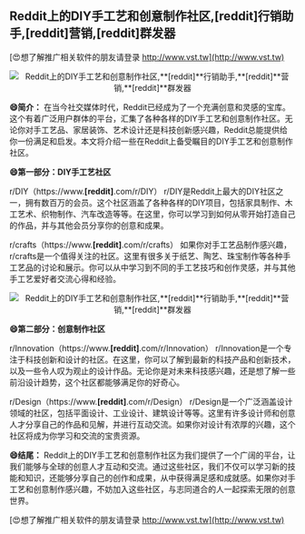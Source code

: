 ## **Reddit上的DIY手工艺和创意制作社区,**[reddit]**行销助手,**[reddit]**营销,**[reddit]**群发器**

[😍想了解推广相关软件的朋友请登录 http://www.vst.tw](http://www.vst.tw)

 <center><img src="https://vst.tw/MP4/tuiguang/png/3.png" alt="Reddit上的DIY手工艺和创意制作社区,**[reddit]**行销助手,**[reddit]**营销,**[reddit]**群发器"></center>

**😄简介：**
在当今社交媒体时代，Reddit已经成为了一个充满创意和灵感的宝库。这个有着广泛用户群体的平台，汇集了各种各样的DIY手工艺和创意制作社区。无论你对手工艺品、家居装饰、艺术设计还是科技创新感兴趣，Reddit总能提供给你一份满足和启发。本文将介绍一些在Reddit上备受瞩目的DIY手工艺和创意制作社区。

**😄第一部分：DIY手工艺社区**

r/DIY（https://www.**[reddit]**.com/r/DIY）
r/DIY是Reddit上最大的DIY社区之一，拥有数百万的会员。这个社区涵盖了各种各样的DIY项目，包括家具制作、木工艺术、织物制作、汽车改造等等。在这里，你可以学习到如何从零开始打造自己的作品，并与其他会员分享你的创意和成果。

r/crafts（https://www.**[reddit]**.com/r/crafts）
如果你对手工艺品制作感兴趣，r/crafts是一个值得关注的社区。这里有很多关于纸艺、陶艺、珠宝制作等各种手工艺品的讨论和展示。你可以从中学习到不同的手工艺技巧和创作灵感，并与其他手工艺爱好者交流心得和经验。

 <center><img src="https://vst.tw/MP4/tuiguang/png/4.png" alt="Reddit上的DIY手工艺和创意制作社区,**[reddit]**行销助手,**[reddit]**营销,**[reddit]**群发器"></center>

**😄第二部分：创意制作社区**

r/Innovation（https://www.**[reddit]**.com/r/Innovation）
r/Innovation是一个专注于科技创新和设计的社区。在这里，你可以了解到最新的科技产品和创新技术，以及一些令人叹为观止的设计作品。无论你是对未来科技感兴趣，还是想了解一些前沿设计趋势，这个社区都能够满足你的好奇心。

r/Design（https://www.**[reddit]**.com/r/Design）
r/Design是一个广泛涵盖设计领域的社区，包括平面设计、工业设计、建筑设计等等。这里有许多设计师和创意人才分享自己的作品和见解，并进行互动交流。如果你对设计有浓厚的兴趣，这个社区将成为你学习和交流的宝贵资源。

**😄结尾：**
Reddit上的DIY手工艺和创意制作社区为我们提供了一个广阔的平台，让我们能够与全球的创意人才互动和交流。通过这些社区，我们不仅可以学习新的技能和知识，还能够分享自己的创作和成果，从中获得满足感和成就感。如果你对手工艺和创意制作感兴趣，不妨加入这些社区，与志同道合的人一起探索无限的创意世界。

[😍想了解推广相关软件的朋友请登录 http://www.vst.tw](http://www.vst.tw)



